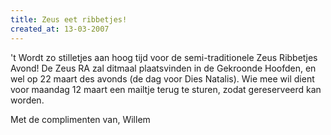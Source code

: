 ```yaml
---
title: Zeus eet ribbetjes!
created_at: 13-03-2007
---
```


't Wordt zo stilletjes aan hoog tijd voor de semi-traditionele Zeus Ribbetjes Avond! De Zeus RA zal ditmaal plaatsvinden in de Gekroonde Hoofden, en wel op 22 maart des avonds (de dag voor Dies Natalis).
Wie mee wil dient voor maandag 12 maart een mailtje terug te sturen, zodat gereserveerd kan worden.

Met de complimenten van,
Willem
